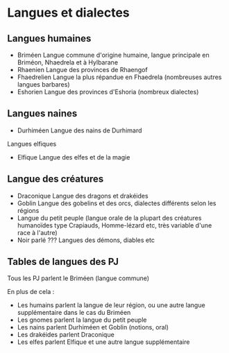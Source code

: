 # Langues et dialectes


## Langues humaines

- Briméen   Langue commune d'origine humaine, langue principale en Briméon, Nhaedrela et à Hylbarane
- Rhaenien Langue des provinces de Rhaengof
- Fhaedrelien Langue la plus répandue en Fhaedrela (nombreuses autres langues barbares)
- Eshorien Langue des provinces d'Eshoria (nombreux dialectes)

## Langues naines

- Durhiméen Langue des nains de Durhimard

Langues elfiques

- Elfique   Langue des elfes et de la magie

## Langue des créatures

- Draconique   Langue des dragons et drakéides
- Goblin   Langue des gobelins et des orcs, dialectes différents selon les régions
- Langue du petit peuple (langue orale de la plupart des créatures humanoïdes type Crapiauds, Homme-lézard etc, très variable d'une race à l'autre)
- Noir parlé ??? Langues des démons, diables etc

## Tables de langues des PJ

Tous les PJ parlent le Briméen (langue commune)

En plus de cela :

- Les humains parlent la langue de leur région, ou une autre langue supplémentaire dans le cas du Briméen
- Les gnomes parlent la langue du petit peuple
- Les nains parlent Durhiméen et Goblin (notions, oral)
- Les drakéides parlent Draconique
- Les elfes parlent Elfique et une autre langue supplémentaire